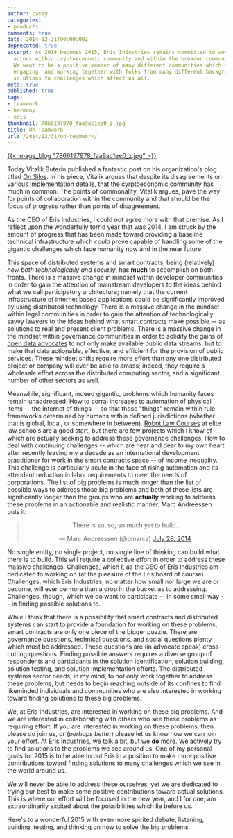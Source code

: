 ```yaml
---
author: casey
categories:
- products
comments: true
date: 2014-12-31T00:00:00Z
deprecated: true
excerpt: As 2014 becomes 2015, Eris Industries remains committed to working with many
  actors within cryptoeconomic community and within the broader community for change.
  We want to be a positive member of many different communities which means listening,
  engaging, and working together with folks from many different backgrounds to find
  solutions to challenges which affect us all.
meta: true
published: true
tags:
- teamwork
- harmony
- eris
thumbnail: 7866197978_faa9ac1ee0_z.jpg
title: On Teamwork
url: /2014/12/31/on-teamwork/
---
```




[{{< image_blog "7866197978_faa9ac1ee0_z.jpg" >}}](https://www.flickr.com/photos/luigimengato/7866197978/in/photolist-cZ7jB5-7rQsQr-6iY2vH-fL7Urw-ioMnEm-n3Eq1J-fJrqWX-SiTb-p7gQau-fKQiKD-fKQiPx-djYeu9-fJHY4s-fJrrjz-fJrrjB-6DooxG-fJHYco-fL7U7s-2J9J8G-fPMrk5-fPMr9W-bsiJnY-8PaNHU-7A1y5v-4BQ4RJ-fJrr4V-jeJE8T-pRanR8-4mnXV9-pSNcb6-9zrqcj-fCYUvZ-fJHXxQ-fKQjfR-fKQiSp-fL7UwU-fJHXX5-fJrr7M-fJrqoZ-fJrqQx-fJHXC5-fJLCuQ-fJHXyU-fJHXJq-fJrqdg-fJrrgH-fJHXeY-fJrqHz-fJHYf9-fJHXrJ)

Today Vitalik Buterin published a fantastic post on his organization's blog titled [On Silos](https://blog.ethereum.org/2014/12/31/silos/). In his piece, Vitalik argues that despite its disagreements on various implementation details, that the cyrptoeconomic community has much in common. The points of commonality, Vitalik argues, pave the way for points of collaboration within the community and that should be the focus of progress rather than points of disagreement.

As the CEO of Eris Industries, I could not agree more with that premise. As I reflect upon the wonderfully torrid year that was 2014, I am struck by the amount of progress that has been made toward providing a baseline technical infrastructure which *could* prove capable of handling some of the gigantic challenges which face humanity now and in the near future.

This space of distributed systems and smart contracts, being (relatively) *new both technologically and socially*, has **much** to accomplish on both fronts. There is a massive change in mindset within developer communities in order to gain the attention of mainstream developers to the ideas behind what we call participatory architecture; namely that the current infrastructure of internet based applications could be significantly improved by using distributed technology. There is a massive change in the mindset within legal communities in order to gain the attention of technologically savvy lawyers to the ideas behind what smart contracts make possible -- as solutions to real and present client problems. There is a massive change in the mindset within governance communities in order to solidify the gains of [open data advocates](https://usopendata.org/) to not only make available public data streams, but to make that data actionable, effective, and efficient for the provision of public services. These mindset shifts require more effort than any one distributed project or company will ever be able to amass; indeed, they require a wholesale effort across the distributed computing sector, and a significant number of other sectors as well.

Meanwhile, significant, indeed gigantic, problems which humanity faces remain unaddressed. How to corral increases to automation of physical items -- the internet of things -- so that those "things" remain within rule frameworks determined by humans within defined jurisdictions (whether that is global, local, or somewhere in between). [Robot Law Courses](http://courses.georgetown.edu/?courseID=CCTP-799) at elite law schools are a good start, but there are few projects which I know of which are actually seeking to address these governance challenges. How to deal with continuing challenges -- which are near and dear to my own heart after recently leaving my a decade as an international development practitioner for work in the smart contracts space -- of income inequality. This challenge is particularly acute in the face of rising automation and its attendant reduction in labor requirements to meet the needs of corporations. The list of big problems is much longer than the list of possible ways to address those big problems and both of these lists are significantly longer than the groups who are **actually** working to address these problems in an actionable and realistic manner. Marc Andreessen puts it:

<center><blockquote class="twitter-tweet" lang="en"><p>There is so, so, so much yet to build.</p>&mdash; Marc Andreessen (@pmarca) <a href="https://twitter.com/pmarca">July 28, 2014</a></blockquote>
<script async src="//platform.twitter.com/widgets.js" charset="utf-8"></script></center>

No single entity, no single project, no single line of thinking can build what there is to build. This will require a collective effort in order to address these massive challenges. Challenges, which I, as the CEO of Eris Industries am dedicated to working on (at the pleasure of the Eris board of course). Challenges, which Eris Industries, no matter how small nor large we are or become, will ever be more than a drop in the bucket as to addressing. Challenges, though, which we do want to participate -- in some small way -- in finding possible solutions to.

While I think that there is a possibility that smart contracts and distributed systems can start to provide a foundation for working on these problems, smart contracts are only one piece of the bigger puzzle. There are governance questions, technical questions, and social questions plenty which must be addressed. These questions are (in advocate speak) cross-cutting questions. Finding possible answers requires a diverse group of respondents and participants in the solution identification, solution building, solution testing, and solution implementation efforts. The distributed systems sector needs, in my mind, to not only work together to address these problems, but needs to begin reaching outside of its confines to find likeminded individuals and communities who are also interested in working toward finding solutions to these big problems.

We, at Eris Industries, are interested in working on these big problems. And we are interested in collaborating with *others* who see these problems as requiring effort. If you are interested in working on these problems, then please do join us, or (*perhaps better*) please let us know how we can join your effort. At Eris Industries, we talk a bit, but we **do** more. We actively try to find solutions to the problems we see around us. One of my personal goals for 2015 is to be able to put Eris in a position to make more positive contributions toward finding solutions to many challenges which we see in the world around us.

We will never be able to address these ourselves, yet we are dedicated to trying our best to make some positive contributions toward actual solutions. This is where our effort will be focused in the new year, and I for one, am extraordinarily excited about the possibilities which lie before us.

Here's to a wonderful 2015 with even more spirited debate, listening, building, testing, and thinking on how to solve the big problems.